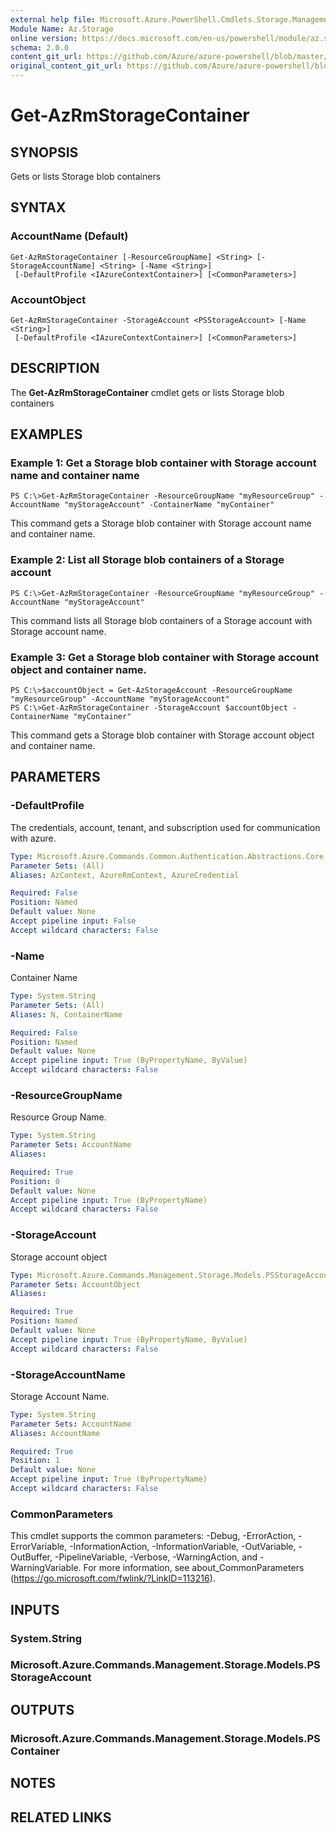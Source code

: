 ```yaml
---
external help file: Microsoft.Azure.PowerShell.Cmdlets.Storage.Management.dll-Help.xml
Module Name: Az.Storage
online version: https://docs.microsoft.com/en-us/powershell/module/az.storage/get-azrmstoragecontainer
schema: 2.0.0
content_git_url: https://github.com/Azure/azure-powershell/blob/master/src/Storage/Storage.Management/help/Get-AzRmStorageContainer.md
original_content_git_url: https://github.com/Azure/azure-powershell/blob/master/src/Storage/Storage.Management/help/Get-AzRmStorageContainer.md
---
```


# Get-AzRmStorageContainer

## SYNOPSIS
Gets or lists Storage blob containers

## SYNTAX

### AccountName (Default)
```
Get-AzRmStorageContainer [-ResourceGroupName] <String> [-StorageAccountName] <String> [-Name <String>]
 [-DefaultProfile <IAzureContextContainer>] [<CommonParameters>]
```

### AccountObject
```
Get-AzRmStorageContainer -StorageAccount <PSStorageAccount> [-Name <String>]
 [-DefaultProfile <IAzureContextContainer>] [<CommonParameters>]
```

## DESCRIPTION
The **Get-AzRmStorageContainer** cmdlet gets or lists  Storage blob containers

## EXAMPLES

### Example 1: Get a Storage blob container with Storage account name and container name
```
PS C:\>Get-AzRmStorageContainer -ResourceGroupName "myResourceGroup" -AccountName "myStorageAccount" -ContainerName "myContainer"
```

This command gets a Storage blob container with Storage account name and container name.

### Example 2: List  all Storage blob containers of a Storage account
```
PS C:\>Get-AzRmStorageContainer -ResourceGroupName "myResourceGroup" -AccountName "myStorageAccount"
```

This command lists all Storage blob containers of a Storage account with Storage account name.

### Example 3: Get a Storage blob container with Storage account object and container name.
```
PS C:\>$accountObject = Get-AzStorageAccount -ResourceGroupName "myResourceGroup" -AccountName "myStorageAccount"
PS C:\>Get-AzRmStorageContainer -StorageAccount $accountObject -ContainerName "myContainer"
```

This command gets a Storage blob container with Storage account object and container name.

## PARAMETERS

### -DefaultProfile
The credentials, account, tenant, and subscription used for communication with azure.

```yaml
Type: Microsoft.Azure.Commands.Common.Authentication.Abstractions.Core.IAzureContextContainer
Parameter Sets: (All)
Aliases: AzContext, AzureRmContext, AzureCredential

Required: False
Position: Named
Default value: None
Accept pipeline input: False
Accept wildcard characters: False
```

### -Name
Container Name

```yaml
Type: System.String
Parameter Sets: (All)
Aliases: N, ContainerName

Required: False
Position: Named
Default value: None
Accept pipeline input: True (ByPropertyName, ByValue)
Accept wildcard characters: False
```

### -ResourceGroupName
Resource Group Name.

```yaml
Type: System.String
Parameter Sets: AccountName
Aliases:

Required: True
Position: 0
Default value: None
Accept pipeline input: True (ByPropertyName)
Accept wildcard characters: False
```

### -StorageAccount
Storage account object

```yaml
Type: Microsoft.Azure.Commands.Management.Storage.Models.PSStorageAccount
Parameter Sets: AccountObject
Aliases:

Required: True
Position: Named
Default value: None
Accept pipeline input: True (ByPropertyName, ByValue)
Accept wildcard characters: False
```

### -StorageAccountName
Storage Account Name.

```yaml
Type: System.String
Parameter Sets: AccountName
Aliases: AccountName

Required: True
Position: 1
Default value: None
Accept pipeline input: True (ByPropertyName)
Accept wildcard characters: False
```

### CommonParameters
This cmdlet supports the common parameters: -Debug, -ErrorAction, -ErrorVariable, -InformationAction, -InformationVariable, -OutVariable, -OutBuffer, -PipelineVariable, -Verbose, -WarningAction, and -WarningVariable. For more information, see about_CommonParameters (https://go.microsoft.com/fwlink/?LinkID=113216).

## INPUTS

### System.String

### Microsoft.Azure.Commands.Management.Storage.Models.PSStorageAccount

## OUTPUTS

### Microsoft.Azure.Commands.Management.Storage.Models.PSContainer

## NOTES

## RELATED LINKS
